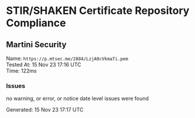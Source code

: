 # STIR/SHAKEN Certificate Repository Compliance

## Martini Security

Name: `https://p.mtsec.me/2884/LzjA0cVkmaTi.pem`\
Tested At: 15 Nov 23 17:16 UTC\
Time: 122ms

### Issues

no warning, or error, or notice date level issues were found

Generated: 15 Nov 23 17:17 UTC